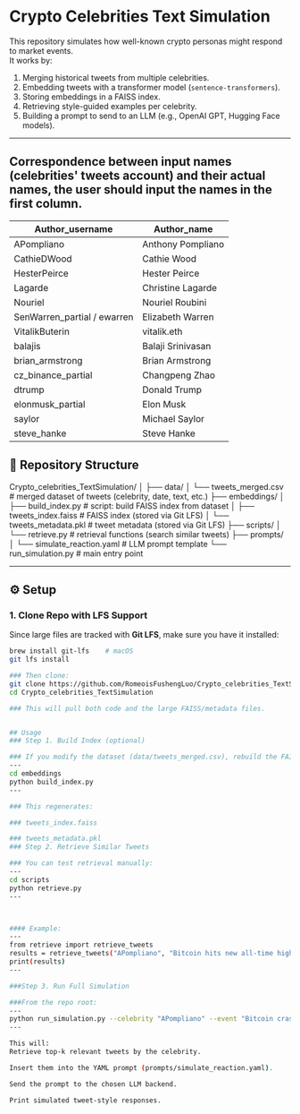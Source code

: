 # Crypto Celebrities Text Simulation

This repository simulates how well-known crypto personas might respond to market events.  
It works by:
1. Merging historical tweets from multiple celebrities.  
2. Embedding tweets with a transformer model (`sentence-transformers`).  
3. Storing embeddings in a FAISS index.  
4. Retrieving style-guided examples per celebrity.  
5. Building a prompt to send to an LLM (e.g., OpenAI GPT, Hugging Face models).  

---

## Correspondence between input names (celebrities' tweets account) and their actual names, the user should input the names in the first column.
| Author_username         | Author_name        |
|--------------------------|--------------------|
| APompliano               | Anthony Pompliano  |
| CathieDWood              | Cathie Wood        |
| HesterPeirce             | Hester Peirce      |
| Lagarde                  | Christine Lagarde  |
| Nouriel                  | Nouriel Roubini    |
| SenWarren_partial / ewarren | Elizabeth Warren |
| VitalikButerin           | vitalik.eth        |
| balajis                  | Balaji Srinivasan  |
| brian_armstrong          | Brian Armstrong    |
| cz_binance_partial       | Changpeng Zhao     |
| dtrump                   | Donald Trump       |
| elonmusk_partial         | Elon Musk          |
| saylor                   | Michael Saylor     |
| steve_hanke              | Steve Hanke        |






## 📂 Repository Structure

Crypto_celebrities_TextSimulation/
│
├── data/
│ └── tweets_merged.csv # merged dataset of tweets (celebrity, date, text, etc.)
├── embeddings/
│ ├── build_index.py # script: build FAISS index from dataset
│ ├── tweets_index.faiss # FAISS index (stored via Git LFS)
│ └── tweets_metadata.pkl # tweet metadata (stored via Git LFS)
├── scripts/
│ └── retrieve.py # retrieval functions (search similar tweets)
├── prompts/
│ └── simulate_reaction.yaml # LLM prompt template
└── run_simulation.py # main entry point


---

## ⚙️ Setup

### 1. Clone Repo with LFS Support
Since large files are tracked with **Git LFS**, make sure you have it installed:

```bash
brew install git-lfs    # macOS
git lfs install

### Then clone:
git clone https://github.com/RomeoisFushengLuo/Crypto_celebrities_TextSimulation.git
cd Crypto_celebrities_TextSimulation

### This will pull both code and the large FAISS/metadata files.


## Usage
### Step 1. Build Index (optional)

### If you modify the dataset (data/tweets_merged.csv), rebuild the FAISS index:
---
cd embeddings
python build_index.py
---

### This regenerates:

### tweets_index.faiss

### tweets_metadata.pkl
### Step 2. Retrieve Similar Tweets

### You can test retrieval manually:
---
cd scripts
python retrieve.py
---



#### Example:
---
from retrieve import retrieve_tweets
results = retrieve_tweets("APompliano", "Bitcoin hits new all-time high", top_k=3)
print(results)
---

###Step 3. Run Full Simulation

###From the repo root:
---
python run_simulation.py --celebrity "APompliano" --event "Bitcoin crashes 20% overnight"
---

This will:
Retrieve top-k relevant tweets by the celebrity.

Insert them into the YAML prompt (prompts/simulate_reaction.yaml).

Send the prompt to the chosen LLM backend.

Print simulated tweet-style responses.
